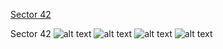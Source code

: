 [Sector 42](#sector42)

<a name = "sector42"></a>
Sector 42
![alt text](/images/WASP-151_Sector_42/WASP-151_Sector_42_a_TimeSeries.png)
![alt text](/images/WASP-151_Sector_42/WASP-151_Sector_42_b_FoldedLightCurve.png)
![alt text](/images/WASP-151_Sector_42/WASP-151_Sector_42_b_IndividualTransitsWithFit.png)
![alt text](/images/WASP-151_Sector_42/WASP-151_Sector_42_c_TimingResiduals.png)

